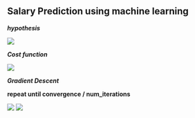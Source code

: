  ## Salary Prediction using machine learning

 _**hypothesis**_

 <img src="https://render.githubusercontent.com/render/math?math=h_{\Theta}(x) = \Theta^{T}x">

 _**Cost function**_

 <img src="https://render.githubusercontent.com/render/math?math=J(\Theta) = \frac{1}{2m} \sum_{i=1}^n (h_{\Theta}(x^{i}) - y^{i})^{2}">

 _**Gradient Descent**_

 __repeat until convergence / num_iterations__ 

 <img src="https://render.githubusercontent.com/render/math?math=\Theta_{0} := \Theta_{0} - \frac{1}{m} (h_{\theta}(x^{i}) - y^{i})">

 <img src="https://render.githubusercontent.com/render/math?math=\Theta_{1} := \Theta_{1} - \frac{1}{m} (h_{\theta}(x^{i}) - y^{i})x^{i}_{j}">